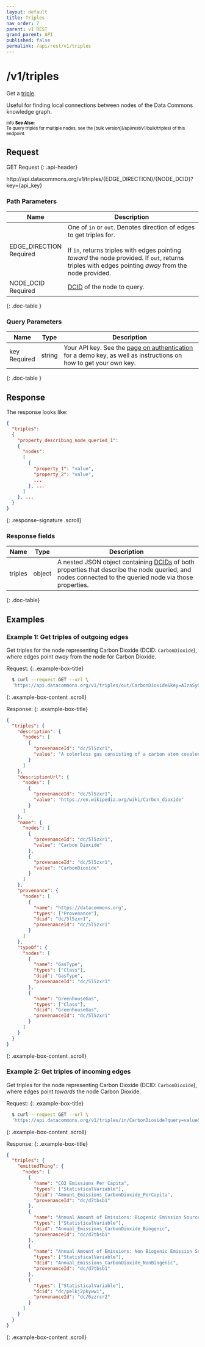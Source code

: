 ```yaml
---
layout: default
title: Triples
nav_order: 7
parent: v1 REST
grand_parent: API
published: false
permalink: /api/rest/v1/triples
---
```


# /v1/triples

Get a [triple](/glossary.html#triple).

Useful for finding local connections between nodes of the Data Commons knowledge
graph.

<div markdown="span" class="alert alert-warning" role="alert" style="color:black; font-size: 0.8em">
    <span class="material-icons md-16">info </span><b>See Also:</b><br />
    To query triples for multiple nodes, see the [bulk version](/api/rest/v1/bulk/triples) of this endpoint.
</div>

## Request

GET Request
{: .api-header}

<div class="api-signature">
http://api.datacommons.org/v1/triples/{EDGE_DIRECTION}/{NODE_DCID}?key={api_key}
</div>

<script src="/assets/js/syntax_highlighting.js"></script>

### Path Parameters

| Name                                                        | Description                                                                                                                                                                                                                                |
| ----------------------------------------------------------- | ------------------------------------------------------------------------------------------------------------------------------------------------------------------------------------------------------------------------------------------ |
| EDGE_DIRECTION <br /> <required-tag>Required</required-tag> | One of `in` or `out`. Denotes direction of edges to get triples for. <br /><br />If `in`, returns triples with edges pointing _toward_ the node provided. If `out`, returns triples with edges pointing _away_ from the node provided. |
| NODE_DCID <br /> <required-tag>Required</required-tag>    | [DCID](/glossary.html#dcid) of the node to query.                                                                                                                                                                                        |

{: .doc-table }

### Query Parameters

| Name                                             | Type   | Description                                                                                                                                                     |
| ------------------------------------------------ | ------ | --------------------------------------------------------------------------------------------------------------------------------------------------------------- |
| key <br /> <required-tag>Required</required-tag> | string | Your API key. See the [page on authentication](/api/rest/v1/getting_started#authentication) for a demo key, as well as instructions on how to get your own key. |
{: .doc-table }

## Response

The response looks like:

```json
{
  "triples":
  {
    "property_describing_node_queried_1":
    {
      "nodes":
      [
        {
          "property_1": "value",
          "property_2": "value",
          ...
        }, ...
      ]
    }, ...
  }
}
```
{: .response-signature .scroll}

### Response fields

| Name    | Type   | Description                                                                                                                                                                       |
| ------- | ------ | --------------------------------------------------------------------------------------------------------------------------------------------------------------------------------- |
| triples | object | A nested JSON object containing [DCIDs](/glossary.html#dcid) of both properties that describe the node queried, and nodes connected to the queried node via those properties. |
{: .doc-table}

## Examples

### Example 1: Get triples of outgoing edges

Get triples for the node representing Carbon Dioxide (DCID: `CarbonDioxide`),
where edges point _away_ from the node for Carbon Dioxide.

Request:
{: .example-box-title}

```bash
  $ curl --request GET --url \
  'https://api.datacommons.org/v1/triples/out/CarbonDioxide&key=AIzaSyCTI4Xz-UW_G2Q2RfknhcfdAnTHq5X5XuI'
```
{: .example-box-content .scroll}

Response:
{: .example-box-title}

```json
{
  "triples": {
    "description": {
      "nodes": [
        {
          "provenanceId": "dc/5l5zxr1",
          "value": "A colorless gas consisting of a carbon atom covalently double bonded to two oxygen atoms."
        }
      ]
    },
    "descriptionUrl": {
      "nodes": [
        {
          "provenanceId": "dc/5l5zxr1",
          "value": "https://en.wikipedia.org/wiki/Carbon_dioxide"
        }
      ]
    },
    "name": {
      "nodes": [
        {
          "provenanceId": "dc/5l5zxr1",
          "value": "Carbon Dioxide"
        },
        {
          "provenanceId": "dc/5l5zxr1",
          "value": "CarbonDioxide"
        }
      ]
    },
    "provenance": {
      "nodes": [
        {
          "name": "https://datacommons.org",
          "types": ["Provenance"],
          "dcid": "dc/5l5zxr1",
          "provenanceId": "dc/5l5zxr1"
        }
      ]
    },
    "typeOf": {
      "nodes": [
        {
          "name": "GasType",
          "types": ["Class"],
          "dcid": "GasType",
          "provenanceId": "dc/5l5zxr1"
        },
        {
          "name": "GreenhouseGas",
          "types": ["Class"],
          "dcid": "GreenhouseGas",
          "provenanceId": "dc/5l5zxr1"
        }
      ]
    }
  }
}
```
{: .example-box-content .scroll}

### Example 2: Get triples of incoming edges

Get triples for the node representing Carbon Dioxide (DCID: `CarbonDioxide`),
where edges point _towards_ the node Carbon Dioxide.

Request:
{: .example-box-title}

```bash
  $ curl --request GET --url \
  'https://api.datacommons.org/v1/triples/in/CarbonDioxide?query=value&key=AIzaSyCTI4Xz-UW_G2Q2RfknhcfdAnTHq5X5XuI'
```
{: .example-box-content .scroll}

Response:
{: .example-box-title}

```json
{
  "triples": {
    "emittedThing": {
      "nodes": [
        {
          "name": "CO2 Emissions Per Capita",
          "types": ["StatisticalVariable"],
          "dcid": "Amount_Emissions_CarbonDioxide_PerCapita",
          "provenanceId": "dc/d7tbsb1"
        },
        {
          "name": "Annual Amount of Emissions: Biogenic Emission Source, Carbon Dioxide",
          "types": ["StatisticalVariable"],
          "dcid": "Annual_Emissions_CarbonDioxide_Biogenic",
          "provenanceId": "dc/d7tbsb1"
        },
        {
          "name": "Annual Amount of Emissions: Non Biogenic Emission Source, Carbon Dioxide",
          "types": ["StatisticalVariable"],
          "dcid": "Annual_Emissions_CarbonDioxide_NonBiogenic",
          "provenanceId": "dc/d7tbsb1"
        },
        {
          "types": ["StatisticalVariable"],
          "dcid": "dc/pelkj2pkyww1",
          "provenanceId": "dc/6zzrcr2"
        }
      ]
    }
  }
}
```
{: .example-box-content .scroll}
